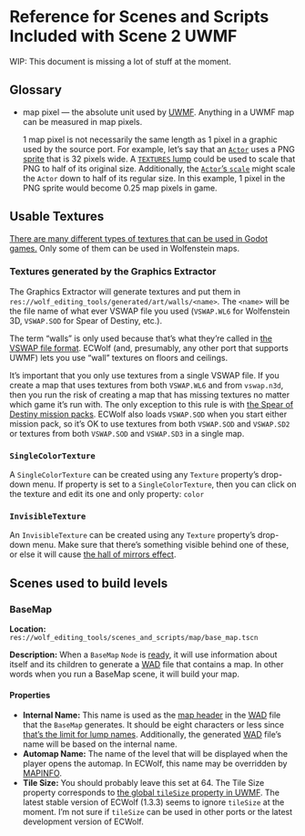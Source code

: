 # Reference for Scenes and Scripts Included with Scene 2 UWMF

WIP: This document is missing a lot of stuff at the moment.

## Glossary

- map pixel — the absolute unit used by [UWMF]. Anything in a UWMF map can be
measured in map pixels.

	1 map pixel is not necessarily the same length as 1 pixel in a graphic
	used by the source port. For example, let’s say that an [`Actor`] uses
	a PNG [sprite][Actor states usage] that is 32 pixels wide. A [`TEXTURES` lump]
	could be used to scale that PNG to half of its original size.
	Additionally, the [`Actor`’s `scale`][Actor properties rendering] might
	scale the `Actor` down to half of its regular size. In this example, 1
	pixel in the PNG sprite would become 0.25 map pixels in game.

## Usable Textures

[There are many different types of textures that can be used in Godot
games.](https://docs.godotengine.org/en/3.4/classes/class_texture.html)
Only some of them can be used in Wolfenstein maps.

### Textures generated by the Graphics Extractor

The Graphics Extractor will generate textures and put them in
`res://wolf_editing_tools/generated/art/walls/<name>`. The `<name>` will be the
file name of what ever VSWAP file you used (`VSWAP.WL6` for Wolfenstein 3D,
`VSWAP.SOD` for Spear of Destiny, etc.).

The term “walls” is only used because that’s what they’re called in [the VSWAP
file format](https://vpoupet.github.io/wolfenstein/docs/files#vswapwl6). ECWolf
(and, presumably, any other port that supports UWMF) lets you use “wall”
textures on floors and ceilings.

It’s important that you only use textures from a single VSWAP file. If you
create a map that uses textures from both `VSWAP.WL6` and from `vswap.n3d`, then
you run the risk of creating a map that has missing textures no matter which
game it’s run with. The only exception to this rule is with [the Spear of
Destiny mission packs](https://wolfenstein.fandom.com/wiki/Spear_of_Destiny_mission_packs).
ECWolf also loads `VSWAP.SOD` when you start either mission pack, so it’s OK to
use textures from both `VSWAP.SOD` and `VSWAP.SD2` or textures from both
`VSWAP.SOD` and `VSWAP.SD3` in a single map.

### `SingleColorTexture`

A `SingleColorTexture` can be created using any `Texture` property’s drop-down
menu. If property is set to a `SingleColorTexture`, then you can click on the
texture and edit its one and only property: `color`

### `InvisibleTexture`

An `InvisibleTexture` can be created using any `Texture` property’s drop-down
menu. Make sure that there’s something visible behind one of these, or else it
will cause
[the hall of mirrors effect](https://doomwiki.org/wiki/Hall_of_mirrors).

## Scenes used to build levels

### BaseMap

**Location:** `res://wolf_editing_tools/scenes_and_scripts/map/base_map.tscn`

**Description:** When a `BaseMap` `Node` is [ready], it will use information
about itself and its children to generate a [WAD] file that contains a map. In
other words when you run a BaseMap scene, it will build your map.

#### Properties

- **Internal Name:** This name is used as the [map header] in the [WAD] file
that the `BaseMap` generates. It should be eight characters or less since
[that’s the limit for lump names][WAD directory]. Additionally, the generated
[WAD] file’s name will be based on the internal name.
- **Automap Name:** The name of the level that will be displayed when the player
opens the automap. In ECWolf, this name may be overridden by [MAPINFO].
- **Tile Size:** You should probably leave this set at 64. The Tile Size
property corresponds to [the global `tileSize` property in
UWMF][global properties]. The latest stable version of ECWolf (1.3.3) seems to
ignore `tileSize` at the moment. I’m not sure if `tileSize` can be used in
other ports or the latest development version of ECWolf.

[`Actor`]: https://maniacsvault.net/ecwolf/wiki/Classes:Actor
[Actor properties rendering]: https://maniacsvault.net/ecwolf/wiki/Actor_properties#Rendering
[Actor states usage]: https://maniacsvault.net/ecwolf/wiki/Actor_states#Usage
[global properties]: https://maniacsvault.net/ecwolf/wiki/Universal_Wolfenstein_Map_Format#Global_Properties
[map header]: https://zdoom.org/wiki/Universal_Doom_Map_Format#Map_lumps
[MAPINFO]: https://maniacsvault.net/ecwolf/wiki/MAPINFO
[ready]: https://docs.godotengine.org/en/3.4/classes/class_node.html#class-node-constant-notification-ready
[`TEXTURES` lump]: https://maniacsvault.net/ecwolf/wiki/TEXTURES
[UWMF]: https://maniacsvault.net/ecwolf/wiki/Universal_Wolfenstein_Map_Format
[WAD]: https://doomwiki.org/wiki/WAD
[WAD directory]: https://doomwiki.org/wiki/WAD#Directory
